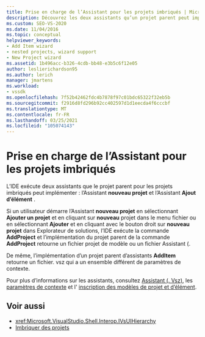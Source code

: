 ```yaml
---
title: Prise en charge de l’Assistant pour les projets imbriqués | Microsoft Docs
description: Découvrez les deux assistants qu’un projet parent peut implémenter pour les projets imbriqués dans votre VSPackage dans le kit de développement logiciel (SDK) Visual Studio.
ms.custom: SEO-VS-2020
ms.date: 11/04/2016
ms.topic: conceptual
helpviewer_keywords:
- Add Item wizard
- nested projects, wizard support
- New Project wizard
ms.assetid: 1b496acc-b326-4cdb-bb48-e3b5c6f12e05
author: leslierichardson95
ms.author: lerich
manager: jmartens
ms.workload:
- vssdk
ms.openlocfilehash: 7f52b42462fdc4b7878f97c01bdc65322f32eb5b
ms.sourcegitcommit: f2916d8fd296b92cc402597d1d1eecda4f6cccbf
ms.translationtype: MT
ms.contentlocale: fr-FR
ms.lasthandoff: 03/25/2021
ms.locfileid: "105074143"
---
```

# <a name="wizard-support-for-nested-projects"></a>Prise en charge de l’Assistant pour les projets imbriqués
L’IDE exécute deux assistants que le projet parent pour les projets imbriqués peut implémenter : l’Assistant **nouveau projet** et l’Assistant **Ajout d’élément** .

 Si un utilisateur démarre l’Assistant **nouveau projet** en sélectionnant **Ajouter un projet** et en cliquant sur **nouveau** projet dans le menu fichier ou en sélectionnant **Ajouter** et en cliquant avec le bouton droit sur **nouveau projet** dans Explorateur de solutions, l’IDE exécute la commande **AddProject** et l’implémentation du projet parent de la commande **AddProject** retourne un fichier projet de modèle ou un fichier Assistant (.

 De même, l’implémentation d’un projet parent d’assistants **AddItem** retourne un fichier. vsz qui a un ensemble différent de paramètres de contexte.

 Pour plus d’informations sur les assistants, consultez [Assistant (. Vsz)](../../extensibility/internals/wizard-dot-vsz-file.md), les [paramètres de contexte](../../extensibility/internals/context-parameters.md) et l' [inscription des modèles de projet et d’élément](../../extensibility/internals/registering-project-and-item-templates.md).

## <a name="see-also"></a>Voir aussi
- <xref:Microsoft.VisualStudio.Shell.Interop.IVsUIHierarchy>
- [Imbriquer des projets](../../extensibility/internals/nesting-projects.md)
